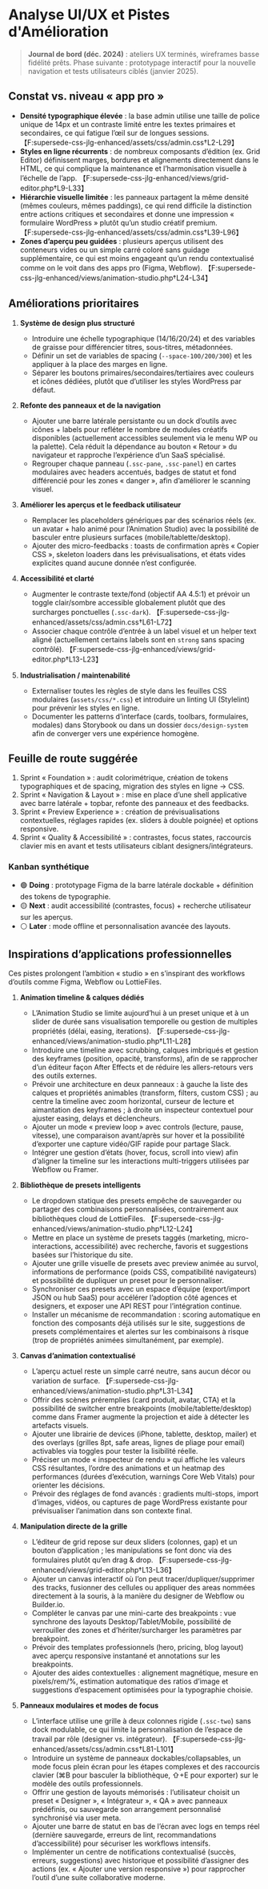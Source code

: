 # Analyse UI/UX et Pistes d'Amélioration

> **Journal de bord (déc. 2024)** : ateliers UX terminés, wireframes basse fidélité prêts. Phase suivante : prototypage interactif pour la nouvelle navigation et tests utilisateurs ciblés (janvier 2025).

## Constat vs. niveau « app pro »
- **Densité typographique élevée** : la base admin utilise une taille de police unique de 14px et un contraste limité entre les textes primaires et secondaires, ce qui fatigue l’œil sur de longues sessions. 【F:supersede-css-jlg-enhanced/assets/css/admin.css†L2-L29】
- **Styles en ligne récurrents** : de nombreux composants d’édition (ex. Grid Editor) définissent marges, bordures et alignements directement dans le HTML, ce qui complique la maintenance et l’harmonisation visuelle à l’échelle de l’app. 【F:supersede-css-jlg-enhanced/views/grid-editor.php†L9-L33】
- **Hiérarchie visuelle limitée** : les panneaux partagent la même densité (mêmes couleurs, mêmes paddings), ce qui rend difficile la distinction entre actions critiques et secondaires et donne une impression « formulaire WordPress » plutôt qu’un studio créatif premium. 【F:supersede-css-jlg-enhanced/assets/css/admin.css†L39-L96】
- **Zones d’aperçu peu guidées** : plusieurs aperçus utilisent des conteneurs vides ou un simple carré coloré sans guidage supplémentaire, ce qui est moins engageant qu’un rendu contextualisé comme on le voit dans des apps pro (Figma, Webflow). 【F:supersede-css-jlg-enhanced/views/animation-studio.php†L24-L34】

## Améliorations prioritaires
1. **Système de design plus structuré**
   - Introduire une échelle typographique (14/16/20/24) et des variables de graisse pour différencier titres, sous-titres, métadonnées.
   - Définir un set de variables de spacing (`--space-100/200/300`) et les appliquer à la place des marges en ligne.
   - Séparer les boutons primaires/secondaires/tertiaires avec couleurs et icônes dédiées, plutôt que d’utiliser les styles WordPress par défaut.

2. **Refonte des panneaux et de la navigation**
   - Ajouter une barre latérale persistante ou un dock d’outils avec icônes + labels pour refléter le nombre de modules créatifs disponibles (actuellement accessibles seulement via le menu WP ou la palette). Cela réduit la dépendance au bouton « Retour » du navigateur et rapproche l’expérience d’un SaaS spécialisé.
   - Regrouper chaque panneau (`.ssc-pane`, `.ssc-panel`) en cartes modulaires avec headers accentués, badges de statut et fond différencié pour les zones « danger », afin d’améliorer le scanning visuel.

3. **Améliorer les aperçus et le feedback utilisateur**
   - Remplacer les placeholders génériques par des scénarios réels (ex. un avatar + halo animé pour l’Animation Studio) avec la possibilité de basculer entre plusieurs surfaces (mobile/tablette/desktop).
   - Ajouter des micro-feedbacks : toasts de confirmation après « Copier CSS », skeleton loaders dans les prévisualisations, et états vides explicites quand aucune donnée n’est configurée.

4. **Accessibilité et clarté**
   - Augmenter le contraste texte/fond (objectif AA 4.5:1) et prévoir un toggle clair/sombre accessible globalement plutôt que des surcharges ponctuelles (`.ssc-dark`). 【F:supersede-css-jlg-enhanced/assets/css/admin.css†L61-L72】
   - Associer chaque contrôle d’entrée à un label visuel et un helper text aligné (actuellement certains labels sont en `strong` sans spacing contrôlé). 【F:supersede-css-jlg-enhanced/views/grid-editor.php†L13-L23】

5. **Industrialisation / maintenabilité**
   - Externaliser toutes les règles de style dans les feuilles CSS modulaires (`assets/css/*.css`) et introduire un linting UI (Stylelint) pour prévenir les styles en ligne.
   - Documenter les patterns d’interface (cards, toolbars, formulaires, modales) dans Storybook ou dans un dossier `docs/design-system` afin de converger vers une expérience homogène.

## Feuille de route suggérée
1. Sprint « Foundation » : audit colorimétrique, création de tokens typographiques et de spacing, migration des styles en ligne -> CSS.
2. Sprint « Navigation & Layout » : mise en place d’une shell applicative avec barre latérale + topbar, refonte des panneaux et des feedbacks.
3. Sprint « Preview Experience » : création de prévisualisations contextuelles, réglages rapides (ex. sliders à double poignée) et options responsive.
4. Sprint « Quality & Accessibilité » : contrastes, focus states, raccourcis clavier mis en avant et tests utilisateurs ciblant designers/intégrateurs.

### Kanban synthétique

- 🟢 **Doing** : prototypage Figma de la barre latérale dockable + définition des tokens de typographie.
- 🟡 **Next** : audit accessibilité (contrastes, focus) + recherche utilisateur sur les aperçus.
- ⚪️ **Later** : mode offline et personnalisation avancée des layouts.

## Inspirations d’applications professionnelles
Ces pistes prolongent l’ambition « studio » en s’inspirant des workflows d’outils comme Figma, Webflow ou LottieFiles.

1. **Animation timeline & calques dédiés**
   - L’Animation Studio se limite aujourd’hui à un preset unique et à un slider de durée sans visualisation temporelle ou gestion de multiples propriétés (délai, easing, iterations). 【F:supersede-css-jlg-enhanced/views/animation-studio.php†L11-L28】
   - Introduire une timeline avec scrubbing, calques imbriqués et gestion des keyframes (position, opacité, transforms), afin de se rapprocher d’un éditeur façon After Effects et de réduire les allers-retours vers des outils externes.
   - Prévoir une architecture en deux panneaux : à gauche la liste des calques et propriétés animables (transform, filters, custom CSS) ; au centre la timeline avec zoom horizontal, curseur de lecture et aimantation des keyframes ; à droite un inspecteur contextuel pour ajuster easing, delays et déclencheurs.
   - Ajouter un mode « preview loop » avec controls (lecture, pause, vitesse), une comparaison avant/après sur hover et la possibilité d’exporter une capture vidéo/GIF rapide pour partage Slack.
   - Intégrer une gestion d’états (hover, focus, scroll into view) afin d’aligner la timeline sur les interactions multi-triggers utilisées par Webflow ou Framer.

2. **Bibliothèque de presets intelligents**
   - Le dropdown statique des presets empêche de sauvegarder ou partager des combinaisons personnalisées, contrairement aux bibliothèques cloud de LottieFiles. 【F:supersede-css-jlg-enhanced/views/animation-studio.php†L12-L24】
   - Mettre en place un système de presets taggés (marketing, micro-interactions, accessibilité) avec recherche, favoris et suggestions basées sur l’historique du site.
   - Ajouter une grille visuelle de presets avec preview animée au survol, informations de performance (poids CSS, compatibilité navigateurs) et possibilité de dupliquer un preset pour le personnaliser.
   - Synchroniser ces presets avec un espace d’équipe (export/import JSON ou hub SaaS) pour accélérer l’adoption côté agences et designers, et exposer une API REST pour l’intégration continue.
   - Installer un mécanisme de recommandation : scoring automatique en fonction des composants déjà utilisés sur le site, suggestions de presets complémentaires et alertes sur les combinaisons à risque (trop de propriétés animées simultanément, par exemple).

3. **Canvas d’animation contextualisé**
   - L’aperçu actuel reste un simple carré neutre, sans aucun décor ou variation de surface. 【F:supersede-css-jlg-enhanced/views/animation-studio.php†L31-L34】
   - Offrir des scènes préremplies (card produit, avatar, CTA) et la possibilité de switcher entre breakpoints (mobile/tablette/desktop) comme dans Framer augmente la projection et aide à détecter les artefacts visuels.
   - Ajouter une librairie de devices (iPhone, tablette, desktop, mailer) et des overlays (grilles 8pt, safe areas, lignes de pliage pour email) activables via toggles pour tester la lisibilité réelle.
   - Préciser un mode « inspecteur de rendu » qui affiche les valeurs CSS résultantes, l’ordre des animations et un heatmap des performances (durées d’exécution, warnings Core Web Vitals) pour orienter les décisions.
   - Prévoir des réglages de fond avancés : gradients multi-stops, import d’images, vidéos, ou captures de page WordPress existante pour prévisualiser l’animation dans son contexte final.

4. **Manipulation directe de la grille**
   - L’éditeur de grid repose sur deux sliders (colonnes, gap) et un bouton d’application ; les manipulations se font donc via des formulaires plutôt qu’en drag & drop. 【F:supersede-css-jlg-enhanced/views/grid-editor.php†L13-L36】
   - Ajouter un canvas interactif où l’on peut tracer/dupliquer/supprimer des tracks, fusionner des cellules ou appliquer des areas nommées directement à la souris, à la manière du designer de Webflow ou Builder.io.
   - Compléter le canvas par une mini-carte des breakpoints : vue synchrone des layouts Desktop/Tablet/Mobile, possibilité de verrouiller des zones et d’hériter/surcharger les paramètres par breakpoint.
   - Prévoir des templates professionnels (hero, pricing, blog layout) avec aperçu responsive instantané et annotations sur les breakpoints.
   - Ajouter des aides contextuelles : alignement magnétique, mesure en pixels/rem/%, estimation automatique des ratios d’image et suggestions d’espacement optimisées pour la typographie choisie.

5. **Panneaux modulaires et modes de focus**
   - L’interface utilise une grille à deux colonnes rigide (`.ssc-two`) sans dock modulable, ce qui limite la personnalisation de l’espace de travail par rôle (designer vs. intégrateur). 【F:supersede-css-jlg-enhanced/assets/css/admin.css†L81-L101】
   - Introduire un système de panneaux dockables/collapsables, un mode focus plein écran pour les étapes complexes et des raccourcis clavier (⌘B pour basculer la bibliothèque, ⇧+E pour exporter) sur le modèle des outils professionnels.
   - Offrir une gestion de layouts mémorisés : l’utilisateur choisit un preset « Designer », « Intégrateur », « QA » avec panneaux prédéfinis, ou sauvegarde son arrangement personnalisé synchronisé via user meta.
   - Ajouter une barre de statut en bas de l’écran avec logs en temps réel (dernière sauvegarde, erreurs de lint, recommandations d’accessibilité) pour sécuriser les workflows intensifs.
   - Implémenter un centre de notifications contextualisé (succès, erreurs, suggestions) avec historique et possibilité d’assigner des actions (ex. « Ajouter une version responsive ») pour rapprocher l’outil d’une suite collaborative moderne.
